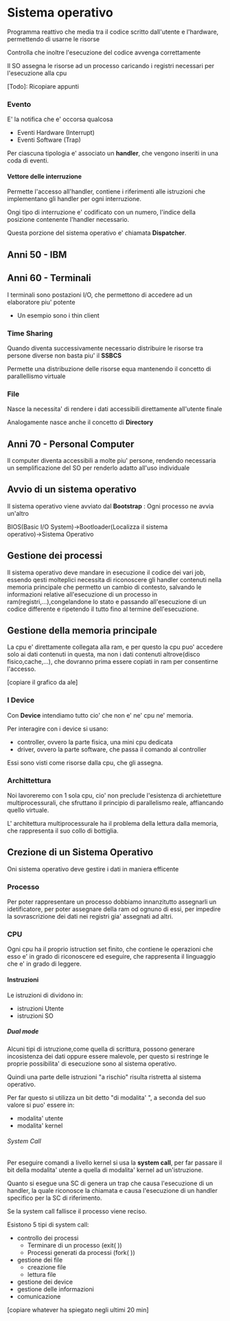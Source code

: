 # Sistema operativo
Programma reattivo che media tra il codice scritto dall'utente e l'hardware, permettendo di usarne le risorse

Controlla che inoltre l'esecuzione del codice avvenga correttamente

Il SO assegna le risorse ad un processo caricando i registri necessari per l'esecuzione alla cpu

[Todo]: Ricopiare appunti
### Evento
E' la notifica che e' occorsa qualcosa
- Eventi Hardware (Interrupt)
- Eventi Software (Trap)

Per ciascuna tipologia e' associato un **handler**, che vengono inseriti in una coda di eventi.

#### Vettore delle interruzione
Permette l'accesso all'handler, contiene i riferimenti alle istruzioni che implementano gli handler per ogni interruzione.

Ongi tipo di interruzione e' codificato con un numero, l'indice della posizione contenente l'handler necessario.

Questa porzione del sistema operativo e' chiamata **Dispatcher**.

 ## Anni 50 - IBM
 
## Anni 60 - Terminali
I terminali sono postazioni I/O, che permettono di accedere ad un elaboratore piu' potente
- Un esempio sono i thin client
### Time Sharing
Quando diventa successivamente necessario distribuire le risorse tra persone diverse non basta piu' il **SSBCS**

Permette una distribuzione delle risorse equa mantenendo il concetto di parallellismo virtuale

### File
Nasce la necessita' di rendere i dati accessibili direttamente all'utente finale

Analogamente nasce anche il concetto di **Directory**

## Anni 70 - Personal Computer
Il computer diventa accessibili a molte piu' persone, rendendo necessaria un semplificazione del SO per renderlo adatto all'uso individuale

## Avvio di un sistema operativo
Il sistema operativo viene avviato dal **Bootstrap** : Ogni processo ne avvia un'altro 

BIOS(Basic I/O System)$\to$Bootloader(Localizza il sistema operativo)$\to$Sistema Operativo

## Gestione dei processi 
Il sistema operativo deve mandare in esecuzione il codice dei vari job, essendo qesti molteplici necessita di riconoscere gli handler contenuti nella memoria principale che permetto un cambio di contesto, salvando le informazioni relative all'esecuzione di un processo in ram(registri,...),congelandone lo stato e passando all'esecuzione di un codice differente e ripetendo il tutto fino al termine dell'esecuzione.

## Gestione della memoria principale
La cpu e' direttamente collegata alla ram, e per questo la cpu puo' accedere solo ai dati contenuti in questa, ma non i dati contenuti altrove(disco fisico,cache,...), che dovranno prima essere copiati in ram per consentirne l'accesso.

[copiare il grafico da ale]

### I Device
Con **Device** intendiamo tutto cio' che non e' ne' cpu ne' memoria.

Per interagire con i device si usano:
- controller, ovvero la parte fisica, una mini cpu dedicata
- driver, ovvero la parte software, che passa il comando al controller

Essi sono visti come risorse dalla cpu, che gli assegna.

### Archittettura
Noi lavoreremo con 1 sola cpu, cio' non preclude l'esistenza di archietetture multiprocessurali, che sfruttano il principio di parallelismo reale, affiancando quello virtuale.

L' architettura multiprocessurale ha il problema della lettura dalla memoria, che rappresenta il suo collo di bottiglia.

## Crezione di un Sistema Operativo

Oni sistema operativo deve gestire i dati in maniera efficente

### Processo 
Per poter rappresentare un processo dobbiamo innanzitutto assegnarli un idetificatore, per poter assegnare della ram od ognuno di essi, per impedire la sovrascrizione dei dati nei registri gia' assegnati ad altri.

### CPU 
Ogni cpu ha il proprio istruction set finito, che contiene le operazioni che esso e' in grado di riconoscere ed eseguire, che rappresenta il linguaggio che e' in grado di leggere.

#### Instruzioni


Le istruzioni di dividono in:
- istruzioni Utente
- istruzioni SO

##### Dual mode
Alcuni tipi di istruzione,come quella di scrittura, possono generare incosistenza dei dati oppure essere malevole, per questo si restringe le proprie possibilita' di esecuzione sono al sistema operativo. 

Quindi una parte delle istruzioni "a rischio" risulta ristretta al sistema operativo.

Per far questo si utilizza un bit detto "di modalita' ", a seconda del suo valore si puo' essere in:
- modalita' utente
- modalita' kernel

###### System Call

Per eseguire comandi a livello kernel si usa la **system call**, per far passare il bit della modalita' utente a quella di modalita' kernel ad un'istruzione.

Quanto si esegue una SC di genera un trap che causa l'esecuzione di un handler, la quale riconosce la chiamata e causa l'esecuzione di un handler specifico per la SC di riferimento.

Se la system call fallisce il processo viene reciso.

Esistono 5 tipi di system call:
- controllo dei processi
	- Terminare di un processo (exit( ))
	- Processi generati da processi (fork( ))
- gestione dei file
	- creazione file
	- lettura file 
- gestione dei device
- gestione delle informazioni
- comunicazione

[copiare whatever ha spiegato negli ultimi 20 min]